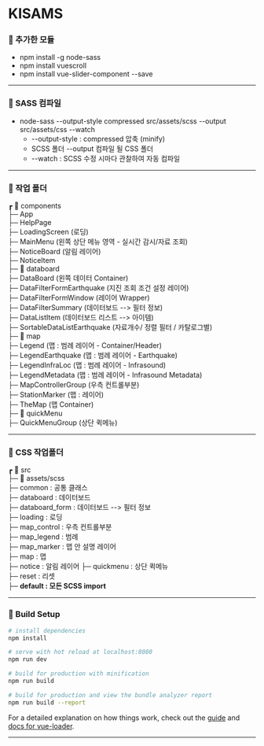 # KISAMS

### 🚀 추가한 모듈
- npm install -g node-sass
- npm install vuescroll
- npm install vue-slider-component --save

-----------------------

### 🚀 SASS 컴파일 
- node-sass --output-style compressed src/assets/scss --output src/assets/css --watch
  * --output-style : compressed 압축 (minify)
  * SCSS 폴더 --output 컴파일 될 CSS 폴더  
  * --watch : SCSS 수정 시마다 관찰하여 자동 컴파일

-----------------------

### 🚀 작업 폴더
┏ 📁 components   
├─ App   
├─ HelpPage   
├─ LoadingScreen (로딩)   
├─ MainMenu (왼쪽 상단 메뉴 영역 - 실시간 감시/자료 조회)    
├─ NoticeBoard (알림 레이어)   
├─ NoticeItem   
├─ 📁 databoard   
    ├─ DataBoard (왼쪽 데이터 Container)   
    ├─ DataFilterFormEarthquake (지진 조회 조건 설정 레이어)   
    ├─ DataFilterFormWindow (레이어 Wrapper)    
    ├─ DataFilterSummary (데이터보드 --> 필터 정보)    
    ├─ DataListItem (데이터보드 리스트 --> 아이템)    
    ├─ SortableDataListEarthquake (자료개수/ 정렬 필터 / 카탈로그별)   
├─ 📁 map   
    ├─ Legend (맵 : 범례 레이어 - Container/Header)   
    ├─ LegendEarthquake (맵 : 범례 레이어 - Earthquake)   
    ├─ LegendInfraLoc (맵 : 범례 레이어 - Infrasound)   
    ├─ LegendMetadata (맵 : 범례 레이어 - Infrasound Metadata)   
    ├─ MapControllerGroup (우측 컨트롤부분)   
    ├─ StationMarker (맵 : 레이어)   
    ├─ TheMap (맵 Container)   
├─ 📁 quickMenu  
    ├─ QuickMenuGroup (상단 퀵메뉴)   

-----------------------

### 🚀 CSS 작업폴더
┏ 📁 src   
├─ 📁 assets/scss   
    ├─ common : 공통 클래스    
    ├─ databoard : 데이터보드    
    ├─ databoard_form : 데이터보드 --> 필터 정보     
    ├─ loading : 로딩   
    ├─ map_control : 우측 컨트롤부분   
    ├─ map_legend : 범례   
    ├─ map_marker : 맵 안 설명 레이어   
    ├─ map : 맵    
    ├─ notice : 알림 레이어 
    ├─ quickmenu : 상단 퀵메뉴   
    ├─ reset : 리셋   
    ├─ __default : 모든 SCSS import__      

-----------------------

### 🚀 Build Setup

``` bash
# install dependencies
npm install

# serve with hot reload at localhost:8080
npm run dev

# build for production with minification
npm run build

# build for production and view the bundle analyzer report
npm run build --report
```

For a detailed explanation on how things work, check out the [guide](http://vuejs-templates.github.io/webpack/) and [docs for vue-loader](http://vuejs.github.io/vue-loader).

-----------------------
